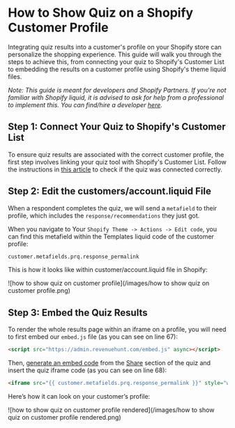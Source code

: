 # How to Show Quiz on a Shopify Customer Profile

Integrating quiz results into a customer's profile on your Shopify store can personalize the shopping experience. This guide will walk you through the steps to achieve this, from connecting your quiz to Shopify's Customer List to embedding the results on a customer profile using Shopify's theme liquid files. 

*Note: This guide is meant for developers and Shopify Partners. If you're not familiar with Shopify liquid, it is advised to ask for help from a professional to implement this. You can find/hire a developer [here](https://experts.shopify.com/).*

## Step 1: Connect Your Quiz to Shopify's Customer List

To ensure quiz results are associated with the correct customer profile, the first step involves linking your quiz tool with Shopify's Customer List. Follow the instructions in [this article](https://docs.revenuehunt.com/how-to-guides/send-leads-to-shopify-customers/) to check if the quiz was connected correctly.

## Step 2: Edit the customers/account.liquid File

When a respondent completes the quiz, we will send a `metafield` to their profile, which includes the `response/recommendations` they just got.

When you navigate to Your `Shopify Theme -> Actions -> Edit code`, you can find this metafield within the Templates liquid code of the customer profile:

```html
customer.metafields.prq.response_permalink
```

This is how it looks like within customer/account.liquid file in Shopify:

![how to show quiz on customer profile](/images/how to show quiz on customer profile.png)

## Step 3: Embed the Quiz Results

To render the whole results page within an iframe on a profile,  you will need to first embed our `embed.js` file (as you can see on line 67):

```html
<script src="https://admin.revenuehunt.com/embed.js" async></script>
```

Then, [generate an embed code](https://docs.revenuehunt.com/how-to-guides/publish-quiz-inline/#embedding-an-inline-quiz-on-a-new-page) from the [Share](https://docs.revenuehunt.com/reference/quiz-builder/#share) section of the quiz and insert the quiz iframe code (as you can see on line 68):

```html
<iframe src="{{ customer.metafields.prq.response_permalink }}" style="width:100%; border: none; margin-bottom: 30px; position: absolute; left: 0;" />
```

Here’s how it can look on your customer’s profile:

![how to show quiz on customer profile rendered](/images/how to show quiz on customer profile rendered.png)


